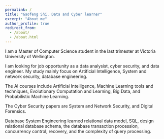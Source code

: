 ```yaml
---
permalink: /
title: "Gaofeng Shi, Data and Cyber learner"
excerpt: "About me"
author_profile: true
redirect_from: 
  - /about/
  - /about.html
---
```


I am a Master of Computer Science student in the last trimester at Victoria University of Wellington.

I am looking for job opportunity as a data analysist, cyber security, and data engineer. My study mainly focus on Artificial Intelligence, System and network security, database engineering.

The AI courses include Artificial Intelligence, Machine Learning tools and techniques, Evolutionary Computation and Learning, Big Data, and Probabilistic Machine Learning. 

The Cyber Security papers are System and Network Security, and Digital Forensics. 

Database System Engineering learned relational data model, SQL, design relational database schema, the database transaction procession, concurrency control, recovery, and the complexity of query processing. 

